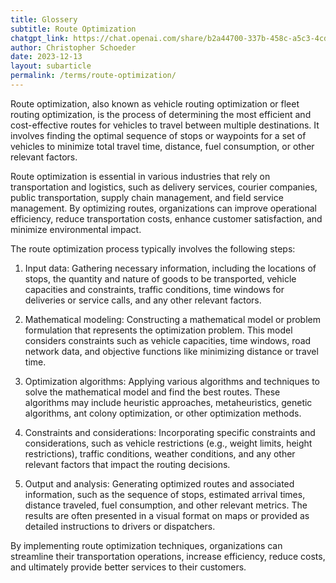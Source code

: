 ```yaml
---
title: Glossery
subtitle: Route Optimization
chatgpt_link: https://chat.openai.com/share/b2a44700-337b-458c-a5c3-4cdda6d2c636
author: Christopher Schoeder
date: 2023-12-13
layout: subarticle
permalink: /terms/route-optimization/
---
```


Route optimization, also known as vehicle routing optimization or fleet routing optimization, is the process of determining the most efficient and cost-effective routes for vehicles to travel between multiple destinations. It involves finding the optimal sequence of stops or waypoints for a set of vehicles to minimize total travel time, distance, fuel consumption, or other relevant factors.

Route optimization is essential in various industries that rely on transportation and logistics, such as delivery services, courier companies, public transportation, supply chain management, and field service management. By optimizing routes, organizations can improve operational efficiency, reduce transportation costs, enhance customer satisfaction, and minimize environmental impact.

The route optimization process typically involves the following steps:

1. Input data: Gathering necessary information, including the locations of stops, the quantity and nature of goods to be transported, vehicle capacities and constraints, traffic conditions, time windows for deliveries or service calls, and any other relevant factors.

2. Mathematical modeling: Constructing a mathematical model or problem formulation that represents the optimization problem. This model considers constraints such as vehicle capacities, time windows, road network data, and objective functions like minimizing distance or travel time.

3. Optimization algorithms: Applying various algorithms and techniques to solve the mathematical model and find the best routes. These algorithms may include heuristic approaches, metaheuristics, genetic algorithms, ant colony optimization, or other optimization methods.

4. Constraints and considerations: Incorporating specific constraints and considerations, such as vehicle restrictions (e.g., weight limits, height restrictions), traffic conditions, weather conditions, and any other relevant factors that impact the routing decisions.

5. Output and analysis: Generating optimized routes and associated information, such as the sequence of stops, estimated arrival times, distance traveled, fuel consumption, and other relevant metrics. The results are often presented in a visual format on maps or provided as detailed instructions to drivers or dispatchers.

By implementing route optimization techniques, organizations can streamline their transportation operations, increase efficiency, reduce costs, and ultimately provide better services to their customers.
